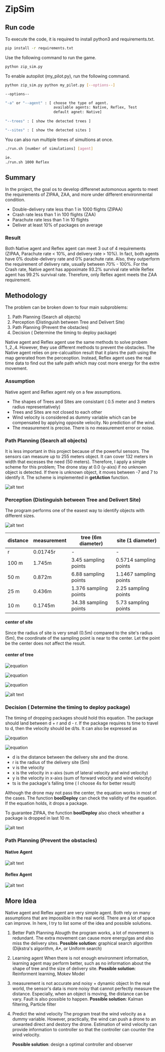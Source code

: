 # ZipSim

## Run code
To execute the code, it is required to install python3 and requirements.txt.

```bash
pip install -r requirements.txt
```

Use the following command to run the game.
```bash
python zip_sim.py
```

To enable autopilot (my_pilot.py), run the following command.
```bash
python zip_sim.py python my_pilot.py [--options--]

--options--

"-a" or "--agent" : [ choose the type of agent.
                      available agents: Native, Reflex, Test
                      default agnet: Native]
                      
"--trees" : [ show the detected trees ]

"--sites" : [ show the detected sites ]
```

You can also run multiple times of simultions at once.
```bash
./run.sh [number of simulations] [agent]

ie.
./run.sh 1000 Reflex
```

## Summary
In the project, the goal os to develop differenet automonous agents to meet the requirements of ZIPAA, ZAA, and more under different environmental condition.

- Double-delivery rate less than 1 in 1000 flights (ZIPAA)
- Crash rate less than 1 in 100 flights (ZAA)
- Parachute rate less than 1 in 10 flights
- Deliver at least 10% of packages on average

### Result
Both Native agent and Reflex agent can meet 3 out of 4 requirements (ZIPAA, Parachute rate < 10%, and delivery rate > 10%). In fact, both agents have 0% double-delivery rate and 0% parachute rate. Also, they outperform the requirement of delivery rate, usually between 70% - 100%. For the Crash rate, Native agent has appoximate 93.2% survival rate while Reflex agent has 99.2% survival rate. Therefore, only Reflex agent meets the ZAA requirement.

## Methodology
The problem can be broken down to four main subproblems:

1. Path Planning (Search all objects)
2. Perception (Distinguish between Tree and Delivert Site)
3. Path Planning (Prevent the obstacles)
4. Decision ( Determine the timing to deploy package)

Native agent and Reflex agent use the same methods to solve probem 1.,2.,4. However, they use different methods to prevent the obstacles. The Native agent relies on pre-calcualtion result that it plans the path using the map gererated from the perceoption. Instead, Reflex agent uses the real time data to find out the safe path which may cost more energy for the extre movement. 

### Assumption
Native agent and Reflex agent rely on a few assumptions.

- The shapes of Trees and Sites are consistant ( 0.5 meter and 3 meters radius representatively)
- Trees and Sites are not closed to each other
- Wind velocity is considered as dummy variable which can be compensated by applying opposite velocity. No prediction of the wind.
- The measurement is precise. There is no measurement error or noise.

### Path Planning (Search all objects)
It is less important in this project because of the powerful sensors. The sensors can measure up to 255 meters object. It can cover 132 meters in width that excesses the need (50 meters). Therefore, I apply a simple scheme for this problem; The drone stay at 0.0 (y-aixs) if no unknown object is detected. If there is unknown object, it moves between -7 and 7 to identify it. The scheme is implemented in **getAction** function.

![alt text](https://github.com/stone315/ZipSim/blob/main/problem1.png)

### Perception (Distinguish between Tree and Delivert Site)
The program performs one of the easest way to identify objects with different sizes. 

![alt text](https://github.com/stone315/ZipSim/blob/main/measurement.png)

| distance      | measurement | tree (6m diameter) |  site (1 diameter) |
| ------------- | ------------- | ------------- | ------------- | 
| r | 0.01745r  | - | - |
| 100 m  | 1.745m  | 3.45 sampling points | 0.5714 sampling points |
| 50 m  | 0.872m | 6.88 sampling points | 1.1467 sampling points |
| 25 m  | 0.436m | 1.376 sampling points | 2.25 sampling points |
| 10 m  | 0.1745m | 34.38 sampling points | 5.73 sampling points |



#### center of site
Since the radius of site is very small (0.5m) compared to the site's radius (5m), the coordinate of the sampling point is near to the center. Let the point be the center does not affect the result.

#### center of tree

![equation](https://github.com/stone315/ZipSim/blob/main/CodeCogsEqn3.svg)

![equation](https://github.com/stone315/ZipSim/blob/main/CodeCogsEqn5.svg)

![equation](https://github.com/stone315/ZipSim/blob/main/CodeCogsEqn4.svg)


![alt text](https://github.com/stone315/ZipSim/blob/main/center.png)

### Decision ( Determine the timing to deploy package)

The timing of dropping packages should hold this equation. The package should land between d + r and d - r. If the package requires ts time to travel to d, then the velocity should be d/ts. It can also be expressed as

![equation](https://github.com/stone315/ZipSim/blob/main/CodeCogsEqn.svg)

![equation](https://github.com/stone315/ZipSim/blob/main/CodeCogsEqn2.svg)

- d is the distance between the delivery site and the drone.
- r is the radius of the delivery site (5m)
- v is the velocity
- x is the velocity in x-aixs (sum of lateral velocity and wind velocity)
- y is the velocity in x-aixs (sum of forward velocity and wind velocity)
- ts is the package's falling time ( I choose 4s for better result)

Although the drone may not pass the center, the equation works in most of the cases. The function **boolDeploy** can check the validity of the equation. If the equation holds, it drops a package.

To guarantee ZIPAA, the function **boolDeploy** also check wheather a package is dropped in last 10 m.

![alt text](https://github.com/stone315/ZipSim/blob/main/problem%204.png)

### Path Planning (Prevent the obstacles)

#### Native Agent
 
![alt text](https://github.com/stone315/ZipSim/blob/main/safeZone.png)
 
#### Reflex Agent

![alt text](https://github.com/stone315/ZipSim/blob/main/reflex.png)

## More Idea
Native agent and Reflex agent are very simple agent. Both rely on many assumptions that are impossible in the real world. There are a lot of space can improve. In here, I try to list some of the idea and possible solutions.

1. Better Path Planning
   Alougth the program works, a lot of movement is redundant. The extra movement can cause more energy/gas and also miss the delivery sites. 
   **Possible solution**: graphical search algorithm (Dijkstra's algorithm, A*, or Uniform search)

2. Learning agent
   When there is not enough environment information, learning agent may perform better, such as no information about the shape of tree and the size of delivery site.
   **Possible solution**: Reinforment learning, Mokev Model
   
3. measurement is not accurate and noisy + dynamic object
   In the real world, the sensor's data is more noisy that cannot perfectly measure the distance. Especially, when an object is moving, the distance can be vary. Fault is also possible to happen.
   **Possible solution**: Kalman filtering, Particle filter

4. Predict the wind velocity
   The program treat the wind velocity as a dummy variable. However, practically, the wind can push a drone to an unwanted direct and destory the drone. Estimation of wind velocity can provide information to controller so that the controller can counter the wind velocity. 
   
   **Possible solution**: design a optimal controller and observer

